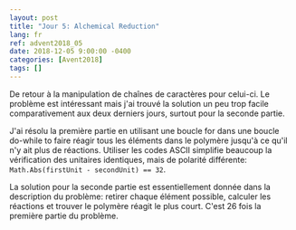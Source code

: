 ```yaml
---
layout: post
title: "Jour 5: Alchemical Reduction"
lang: fr
ref: advent2018_05
date: 2018-12-05 9:00:00 -0400
categories: [Avent2018]
tags: []
---
```

De retour à la manipulation de chaînes de caractères pour celui-ci. Le problème est intéressant mais j'ai trouvé la solution un peu trop facile comparativement aux deux derniers jours, surtout pour la seconde partie.

J'ai résolu la première partie en utilisant une boucle for dans une boucle do-while to faire réagir tous les éléments dans le polymère jusqu'à ce qu'il n'y ait plus de réactions. Utiliser les codes ASCII simplifie beaucoup la vérification des unitaires identiques, mais de polarité différente: ```Math.Abs(firstUnit - secondUnit) == 32```.

La solution pour la seconde partie est essentiellement donnée dans la description du problème: retirer chaque élément possible, calculer les réactions et trouver le polymère réagit le plus court. C'est 26 fois la première partie du problème.